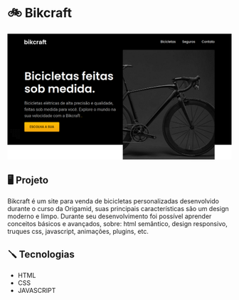 # 🚲 Bikcraft
<img src="./banner.png" alt="" />

## 🖥 Projeto
Bikcraft é um site para venda de bicicletas personalizadas desenvolvido durante o curso da Origamid, suas principais características são um design moderno e limpo.
Durante seu desenvolvimento foi possível aprender conceitos básicos e avançados, sobre: html semântico, design responsivo, truques css, javascript, animações,  plugins, etc.

## 🪛 Tecnologias
- HTML
- CSS
- JAVASCRIPT
